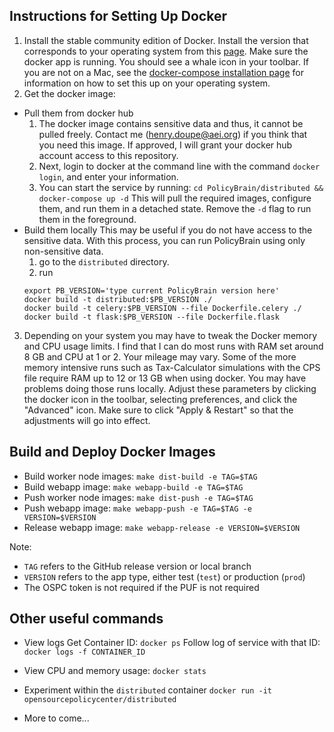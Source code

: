 Instructions for Setting Up Docker
-----------------------------------

1. Install the stable community edition of Docker. Install the version that
corresponds to your operating system from this [page](https://docs.docker.com/install/).
Make sure the docker app is running. You should see a whale icon in your
toolbar. If you are not on a Mac, see the [docker-compose installation page](https://docs.docker.com/compose/install/)
for information on how to set this up on your operating system.
2. Get the docker image:
  - Pull them from docker hub
    1. The docker image contains sensitive data and thus, it cannot be
    pulled freely. Contact me (henry.doupe@aei.org) if you think that
    you need this image. If approved, I will grant your docker hub account
    access to this repository.
    2. Next, login to docker at the command line with the command
    `docker login`, and enter your information.
    3. You can start the service by running:
    `cd PolicyBrain/distributed && docker-compose up -d`
    This will pull the required images, configure them, and run them in a
    detached state. Remove the `-d` flag to run them in the foreground.
  - Build them locally
    This may be useful if you do not have access to the sensitive data. With
    this process, you can run PolicyBrain using only non-sensitive data.
    1. go to the `distributed` directory.
    2. run
    ```
    export PB_VERSION='type current PolicyBrain version here'
    docker build -t distributed:$PB_VERSION ./
    docker build -t celery:$PB_VERSION --file Dockerfile.celery ./
    docker build -t flask:$PB_VERSION --file Dockerfile.flask
    ```
3. Depending on your system you may have to tweak the Docker memory and CPU
usage limits. I find that I can do most runs with RAM set around 8 GB and
CPU at 1 or 2. Your mileage may vary. Some of the more memory intensive runs
such as Tax-Calculator simulations with the CPS file require RAM up to 12 or 13
GB when using docker. You may have problems doing those runs locally.
Adjust these parameters by clicking the docker icon in the toolbar,
selecting preferences, and click the "Advanced" icon. Make sure to click
"Apply & Restart" so that the adjustments will go into effect.

Build and Deploy Docker Images
--------------------------------
- Build worker node images: `make dist-build -e TAG=$TAG`
- Build webapp image: `make webapp-build -e TAG=$TAG`
- Push worker node images: `make dist-push -e TAG=$TAG`
- Push webapp image: `make webapp-push -e TAG=$TAG -e VERSION=$VERSION`
- Release webapp image: `make webapp-release -e VERSION=$VERSION`

Note:
- `TAG` refers to the GitHub release version or local branch
- `VERSION` refers to the app type, either test (`test`) or production (`prod`)
- The OSPC token is not required if the PUF is not required

Other useful commands
-------------------------
- View logs
Get Container ID:
`docker ps`
Follow log of service with that ID:
`docker logs -f CONTAINER_ID`

- View CPU and memory usage:
`docker stats`

- Experiment within the `distributed` container
`docker run -it opensourcepolicycenter/distributed`

- More to come...
